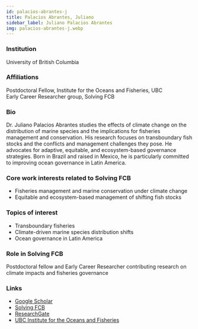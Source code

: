 ```yaml
---
id: palacios-abrantes-j
title: Palacios Abrantes, Juliano
sidebar_label: Juliano Palacios Abrantes
img: palacios-abrantes-j.webp
---
```


### Institution

University of British Columbia

### Affiliations

Postdoctoral Fellow, Institute for the Oceans and Fisheries, UBC  
Early Career Researcher group, Solving FCB

### Bio

Dr. Juliano Palacios Abrantes studies the effects of climate change on the distribution of marine species and the implications for fisheries management and conservation. His research focuses on transboundary fish stocks and the conflicts and management challenges they pose. He advocates for adaptive, equitable, and ecosystem-based governance strategies. Born in Brazil and raised in Mexico, he is particularly committed to improving ocean governance in Latin America.

### Core work interests related to Solving FCB

- Fisheries management and marine conservation under climate change  
- Equitable and ecosystem-based management of shifting fish stocks

### Topics of interest

- Transboundary fisheries  
- Climate-driven marine species distribution shifts  
- Ocean governance in Latin America

### Role in Solving FCB

Postdoctoral fellow and Early Career Researcher contributing research on climate impacts and fisheries governance

### Links
- [Google Scholar](https://scholar.google.com/citations?user=EZpBcjcAAAAJ)
- [Solving FCB](https://solvingfcb.org/people/palacios-abrantes-j/)
- [ResearchGate](https://www.researchgate.net/profile/Juliano-Palacios-Abrantes)
- [UBC Institute for the Oceans and Fisheries](https://oceans.ubc.ca/juliano-palacios-abrantes/)